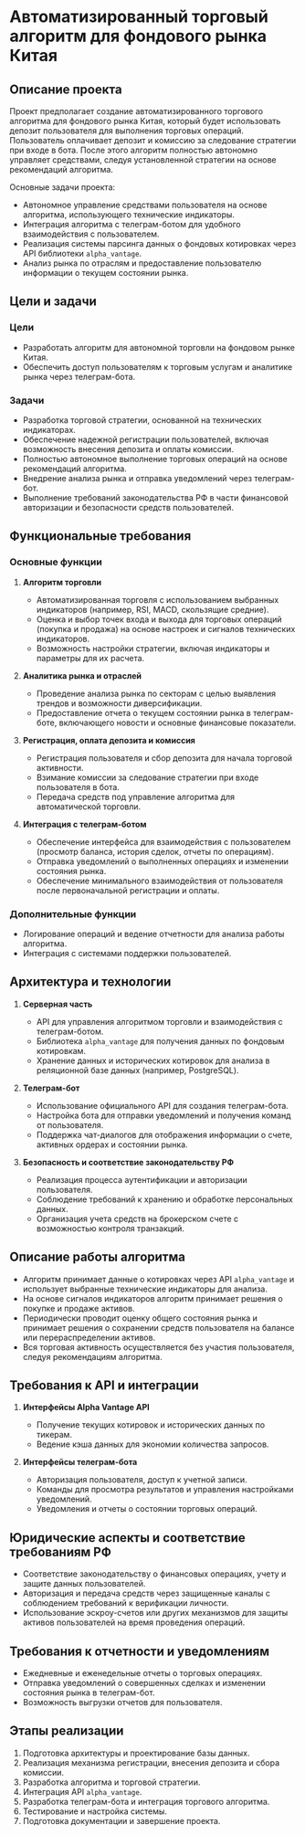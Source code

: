 # Автоматизированный торговый алгоритм для фондового рынка Китая

## Описание проекта
Проект предполагает создание автоматизированного торгового алгоритма для фондового рынка Китая, который будет использовать депозит пользователя для выполнения торговых операций. Пользователь оплачивает депозит и комиссию за следование стратегии при входе в бота. После этого алгоритм полностью автономно управляет средствами, следуя установленной стратегии на основе рекомендаций алгоритма.

Основные задачи проекта:
- Автономное управление средствами пользователя на основе алгоритма, использующего технические индикаторы.
- Интеграция алгоритма с телеграм-ботом для удобного взаимодействия с пользователем.
- Реализация системы парсинга данных о фондовых котировках через API библиотеки `alpha_vantage`.
- Анализ рынка по отраслям и предоставление пользователю информации о текущем состоянии рынка.

## Цели и задачи

### Цели
- Разработать алгоритм для автономной торговли на фондовом рынке Китая.
- Обеспечить доступ пользователям к торговым услугам и аналитике рынка через телеграм-бота.

### Задачи
- Разработка торговой стратегии, основанной на технических индикаторах.
- Обеспечение надежной регистрации пользователей, включая возможность внесения депозита и оплаты комиссии.
- Полностью автономное выполнение торговых операций на основе рекомендаций алгоритма.
- Внедрение анализа рынка и отправка уведомлений через телеграм-бот.
- Выполнение требований законодательства РФ в части финансовой авторизации и безопасности средств пользователей.

## Функциональные требования

### Основные функции
1. **Алгоритм торговли**
   - Автоматизированная торговля с использованием выбранных индикаторов (например, RSI, MACD, скользящие средние).
   - Оценка и выбор точек входа и выхода для торговых операций (покупка и продажа) на основе настроек и сигналов технических индикаторов.
   - Возможность настройки стратегии, включая индикаторы и параметры для их расчета.

2. **Аналитика рынка и отраслей**
   - Проведение анализа рынка по секторам с целью выявления трендов и возможности диверсификации.
   - Предоставление отчета о текущем состоянии рынка в телеграм-боте, включающего новости и основные финансовые показатели.

3. **Регистрация, оплата депозита и комиссия**
   - Регистрация пользователя и сбор депозита для начала торговой активности.
   - Взимание комиссии за следование стратегии при входе пользователя в бота.
   - Передача средств под управление алгоритма для автоматической торговли.

4. **Интеграция с телеграм-ботом**
   - Обеспечение интерфейса для взаимодействия с пользователем (просмотр баланса, история сделок, отчеты по операциям).
   - Отправка уведомлений о выполненных операциях и изменении состояния рынка.
   - Обеспечение минимального взаимодействия от пользователя после первоначальной регистрации и оплаты.

### Дополнительные функции
- Логирование операций и ведение отчетности для анализа работы алгоритма.
- Интеграция с системами поддержки пользователей.

## Архитектура и технологии

1. **Серверная часть**
   - API для управления алгоритмом торговли и взаимодействия с телеграм-ботом.
   - Библиотека `alpha_vantage` для получения данных по фондовым котировкам.
   - Хранение данных и исторических котировок для анализа в реляционной базе данных (например, PostgreSQL).

2. **Телеграм-бот**
   - Использование официального API для создания телеграм-бота.
   - Настройка бота для отправки уведомлений и получения команд от пользователя.
   - Поддержка чат-диалогов для отображения информации о счете, активных ордерах и состоянии рынка.

3. **Безопасность и соответствие законодательству РФ**
   - Реализация процесса аутентификации и авторизации пользователя.
   - Соблюдение требований к хранению и обработке персональных данных.
   - Организация учета средств на брокерском счете с возможностью контроля транзакций.

## Описание работы алгоритма
- Алгоритм принимает данные о котировках через API `alpha_vantage` и использует выбранные технические индикаторы для анализа.
- На основе сигналов индикаторов алгоритм принимает решения о покупке и продаже активов.
- Периодически проводит оценку общего состояния рынка и принимает решения о сохранении средств пользователя на балансе или перераспределении активов.
- Вся торговая активность осуществляется без участия пользователя, следуя рекомендациям алгоритма.

## Требования к API и интеграции

1. **Интерфейсы Alpha Vantage API**
   - Получение текущих котировок и исторических данных по тикерам.
   - Ведение кэша данных для экономии количества запросов.

2. **Интерфейсы телеграм-бота**
   - Авторизация пользователя, доступ к учетной записи.
   - Команды для просмотра результатов и управления настройками уведомлений.
   - Уведомления и отчеты о состоянии торговых операций.

## Юридические аспекты и соответствие требованиям РФ
- Соответствие законодательству о финансовых операциях, учету и защите данных пользователей.
- Авторизация и передача средств через защищенные каналы с соблюдением требований к верификации личности.
- Использование эскроу-счетов или других механизмов для защиты активов пользователей на время проведения операций.

## Требования к отчетности и уведомлениям
- Ежедневные и еженедельные отчеты о торговых операциях.
- Отправка уведомлений о совершенных сделках и изменении состояния рынка в телеграм-бот.
- Возможность выгрузки отчетов для пользователя.

## Этапы реализации
1. Подготовка архитектуры и проектирование базы данных.
2. Реализация механизма регистрации, внесения депозита и сбора комиссии.
3. Разработка алгоритма и торговой стратегии.
4. Интеграция API `alpha_vantage`.
5. Разработка телеграм-бота и интеграция торгового алгоритма.
6. Тестирование и настройка системы.
7. Подготовка документации и завершение проекта.
